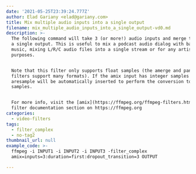 ```yaml
---
date: '2021-05-25T23:39:24.777Z'
author: Elad Gariany <elad@gariany.com>
title: Mix multiple audio inputs into a single output
filename: mix_multiple_audio_inputs_into_a_single_output-vd0.md
description: >-
  The following command will take 3 (or more!) audio inputs and merge them into
  a single output. This is useful to mix a podcast audio dialog with background
  music, mixing L/R/C audio files into a single stream or for any artistic
  purposes.


  Note that this filter only supports float samples (the amerge and pan audio
  filters support many formats). If the amix input has integer samples then
  aresample will be automatically inserted to perform the conversion to float
  samples. 


  For more info, visit the [amix](https://ffmpeg.org/ffmpeg-filters.html#amix)
  filter documentation section on https://ffmpeg.org
categories:
  - video-filters
tags:
  - filter_complex
  - no-tag2
thumbnail_url: null
example_code: >-
  ffmpeg -i INPUT1 -i INPUT2 -i INPUT3 -filter_complex
  amix=inputs=3:duration=first:dropout_transition=3 OUTPUT

---
```

